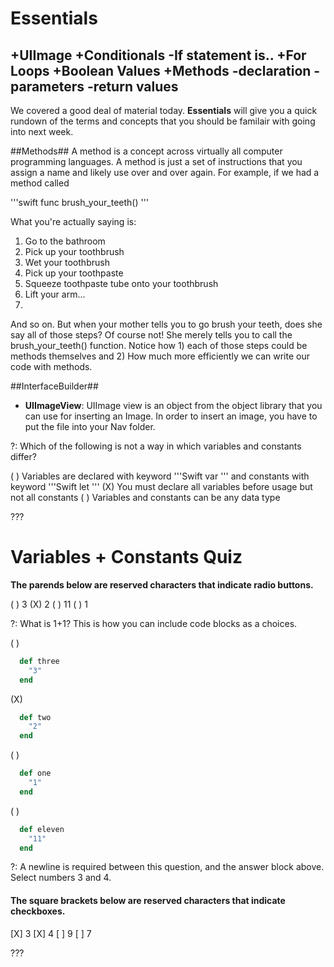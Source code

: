 # Essentials
+UIImage
+Conditionals
-If statement is..
+For Loops
+Boolean Values
+Methods
-declaration
-parameters
-return values
-
We covered a good deal of material today.  **Essentials** will give you a quick rundown of the terms and concepts that you should be familair with going into next week.

##Methods##
A method is a concept across virtually all computer programming languages.  A method is just a set of instructions that you assign a name and likely use over and over again.  For example, if we had a method called

'''swift
func brush_your_teeth()
'''

What you're actually saying is:
1. Go to the bathroom
2. Pick up your toothbrush
3. Wet your toothbrush
4. Pick up your toothpaste
5. Squeeze toothpaste tube onto your toothbrush
6. Lift your arm...
7. 

And so on.  But when your mother tells you to go brush your teeth, does she say all of those steps?  Of course not!  She merely tells you to call the brush_your_teeth() function.  Notice how 1) each of those steps could be methods themselves and 2) How much more efficiently we can write our code with methods.


##InterfaceBuilder##
+ **UIImageView**: UIImage view is an object from the object library that you can use for inserting an Image.  In order to insert an image, you have to put the file into your Nav folder.



?: Which of the following is not a way in which variables and constants differ?

( ) Variables are declared with keyword '''Swift var ''' and constants with keyword '''Swift let '''
(X) You must declare all variables before usage but not all constants
( ) Variables and constants can be any data type


???

# Variables + Constants Quiz




__The parends below are reserved characters that indicate radio buttons.__

( ) 3
(X) 2
( ) 11
( ) 1

?: What is 1+1?  This is how you can include code blocks as a choices.

( )
```ruby
  def three
    "3"
  end
```
(X)
```ruby
  def two
    "2"
  end
```
( )
```ruby
  def one
    "1"
  end
```
( )
```ruby
  def eleven
    "11"
  end
```

?: A newline is required between this question, and the answer block above.  Select numbers 3 and 4.

#### The square brackets below are reserved characters that indicate checkboxes.

[X] 3
[X] 4
[ ] 9
[ ] 7

???

